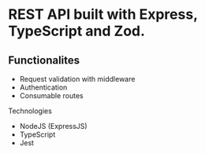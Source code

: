 # REST API built with Express, TypeScript and Zod.

## Functionalites
- Request validation with middleware
- Authentication
- Consumable routes

Technologies
- NodeJS (ExpressJS)
- TypeScript
- Jest